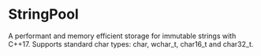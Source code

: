 # StringPool
A performant and memory efficient storage for immutable strings with C++17. Supports standard char types: char, wchar_t, char16_t and char32_t.
